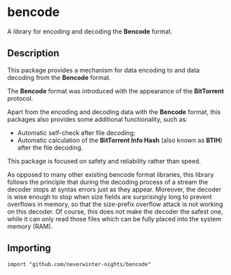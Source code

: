 # bencode

A library for encoding and decoding the __Bencode__ format.

## Description

This package provides a mechanism for data encoding to and data decoding from 
the __Bencode__ format.

The __Bencode__ format was introduced with the appearance of the __BitTorrent__ 
protocol.

Apart from the encoding and decoding data with the __Bencode__ format, this 
packages also provides some additional functionality, such as: 
  - Automatic self-check after file decoding;
  - Automatic calculation of the **BitTorrent Info Hash** (also known as
  **BTIH**) after the file decoding.

This package is focused on safety and reliability rather than speed.

As opposed to many other existing bencode format libraries, this library 
follows the principle that during the decoding process of a stream the decoder 
stops at syntax errors just as they appear. Moreover, the decoder is wise 
enough to stop when size fields are surprisingly long to prevent overflows in 
memory, so that the size-prefix overflow attack is not working on this decoder. 
Of course, this does not make the decoder the safest one, while it can only 
read those files which can be fully placed into the system memory (RAM).

## Importing

```
import "github.com/neverwinter-nights/bencode"
```
